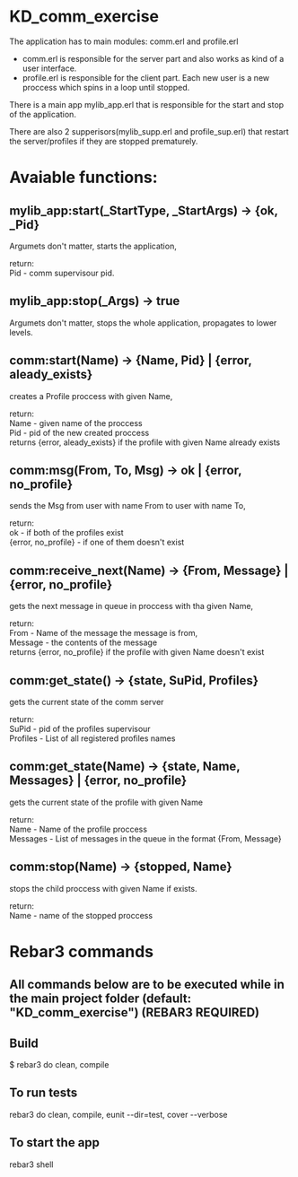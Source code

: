 KD_comm_exercise
================
The application has to main modules: comm.erl and profile.erl   
- comm.erl is responsible for the server part and also works as kind of a user interface.   
- profile.erl is responsible for the client part. Each new user is a new proccess which spins in a loop until stopped.   
   
There is a main app mylib_app.erl that is responsible for the start and stop of the application.   
   
There are also 2 supperisors(mylib_supp.erl and profile_sup.erl) that restart the server/profiles if they are stopped prematurely.  

Avaiable functions:
================
mylib_app:start(_StartType, _StartArgs) -> {ok, _Pid}
-----------------------------
Argumets don't matter, starts the application,    
  
return:    
Pid - comm supervisour pid.   

mylib_app:stop(_Args) -> true
-----------------------------
Argumets don't matter, stops the whole application, propagates to lower levels.   

comm:start(Name) -> {Name, Pid} | {error, aleady_exists}
-----------------------------

creates a Profile proccess with given Name,   
  
return:  
Name - given name of the proccess  
Pid - pid of the new created proccess   
returns {error, aleady_exists} if the profile with given Name already exists  

comm:msg(From, To, Msg) -> ok | {error, no_profile}
-----------------------------

sends the Msg from user with name From to user with name To,   
  
return:   
ok - if both of the profiles exist    
{error, no_profile} - if one of them doesn't exist   

comm:receive_next(Name) -> {From, Message} | {error, no_profile}
-----------------------------

gets the next message in queue in proccess with tha given Name,   
  
return:   
From - Name of the message the message is from,   
Message - the contents of the message   
returns {error, no_profile} if the profile with given Name doesn't exist  

comm:get_state() -> {state, SuPid, Profiles}
-----------------------------

gets the current state of the comm server  
  
return:  
SuPid - pid of the profiles supervisour  
Profiles - List of all registered profiles names  

comm:get_state(Name) -> {state, Name, Messages} | {error, no_profile}
-----------------------------

gets the current state of the profile with given Name  
   
return:  
Name - Name of the profile proccess  
Messages - List of messages in the queue in the format {From, Message}  

comm:stop(Name) -> {stopped, Name}
-----------------------------

stops the child proccess with given Name if exists.   
  
return:   
Name - name of the stopped proccess   
  
  
Rebar3 commands
==============================
All commands below are to be executed while in the main project folder (default: "KD_comm_exercise") (REBAR3 REQUIRED)
-----------

Build
-----
$ rebar3 do clean, compile  


To run tests
------------
rebar3 do clean, compile, eunit --dir=test, cover --verbose  


To start the app
----------------
rebar3 shell  


